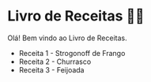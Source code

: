 # Livro de Receitas :man_cook:

Olá! Bem vindo ao Livro de Receitas. 



* Receita 1 - Strogonoff de Frango
* Receita 2 - Churrasco
* Receita 3 - Feijoada